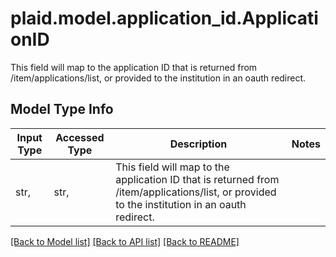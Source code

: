 # plaid.model.application_id.ApplicationID

This field will map to the application ID that is returned from /item/applications/list, or provided to the institution in an oauth redirect.

## Model Type Info
Input Type | Accessed Type | Description | Notes
------------ | ------------- | ------------- | -------------
str,  | str,  | This field will map to the application ID that is returned from /item/applications/list, or provided to the institution in an oauth redirect. | 

[[Back to Model list]](../../README.md#documentation-for-models) [[Back to API list]](../../README.md#documentation-for-api-endpoints) [[Back to README]](../../README.md)

